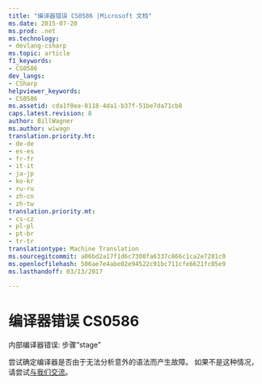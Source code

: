 ```yaml
---
title: "编译器错误 CS0586 |Microsoft 文档"
ms.date: 2015-07-20
ms.prod: .net
ms.technology:
- devlang-csharp
ms.topic: article
f1_keywords:
- CS0586
dev_langs:
- CSharp
helpviewer_keywords:
- CS0586
ms.assetid: cda1f0ea-8118-4da1-b37f-51be7da71cb8
caps.latest.revision: 8
author: BillWagner
ms.author: wiwagn
translation.priority.ht:
- de-de
- es-es
- fr-fr
- it-it
- ja-jp
- ko-kr
- ru-ru
- zh-cn
- zh-tw
translation.priority.mt:
- cs-cz
- pl-pl
- pt-br
- tr-tr
translationtype: Machine Translation
ms.sourcegitcommit: a06bd2a17f1d6c7308fa6337c866c1ca2e7281c0
ms.openlocfilehash: 506ae7e4abe02e94522c91bc711cfe6621fc05e9
ms.lasthandoff: 03/13/2017

---
```

# <a name="compiler-error-cs0586"></a>编译器错误 CS0586
内部编译器错误: 步骤“stage”  
  
 尝试确定编译器是否由于无法分析意外的语法而产生故障。 如果不是这种情况，请尝试[与我们交流](https://docs.microsoft.com/visualstudio/ide/talk-to-us)。
